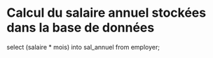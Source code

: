 # Calcul du salaire annuel stockées dans la base de données
select (salaire * mois) into sal_annuel from employer; 

